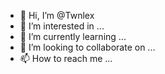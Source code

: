- 👋 Hi, I’m @Twnlex
- 👀 I’m interested in ...
- 🌱 I’m currently learning ...
- 💞️ I’m looking to collaborate on ...
- 📫 How to reach me ...

<!---
Twnlex/Twnlex is a ✨ special ✨ repository because its `README.md` (this file) appears on your GitHub profile.
You can click the Preview link to take a look at your changes.
--->
